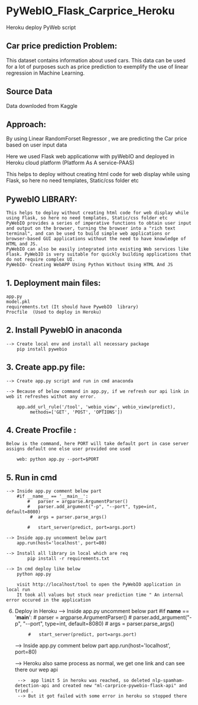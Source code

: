 # PyWebIO_Flask_Carprice_Heroku
Heroku deploy PyWeb script

## Car price prediction Problem:

This dataset contains information about used cars.
This data can be used for a lot of purposes such as price prediction to exemplify the use of linear regression in Machine Learning.

## Source Data
Data downloded from Kaggle

## Approach:

By using Linear RandomForset Regressor , we are predicting the Car price based on user input data

Here we used Flask web applicationw with pyWebIO  and deployed in Heroku cloud platform (Platform As A service-PAAS) 

This helps to deploy without creating html code for web display while using Flask, so here no need templates, Static/css folder etc

## PywebIO LIBRARY:

	This helps to deploy without creating html code for web display while using Flask, so here no need templates, Static/css folder etc
	PyWebIO provides a series of imperative functions to obtain user input and output on the browser, turning the browser into a "rich text terminal", and can be used to build simple web applications or browser-based GUI applications without the need to have knowledge of HTML and JS. 
	PyWebIO can also be easily integrated into existing Web services like Flask. PyWebIO is very suitable for quickly building applications that do not require complex UI.
	PyWebIO- Creating WebAPP Using Python Without Using HTML And JS


## 1. Deployment main files:
    app.py
    model.pkl
    requirements.txt (It should have PywebIO  library)
    Procfile  (Used to deploy in Heroku)
		



## 2. Install PywebIO in anaconda 
		
	--> Create local env and install all necessary package	
		pip install pywebio
		


## 3. Create app.py file:

	--> Create app.py script and run in cmd anaconda
			
	--> Because of below command in app.py, if we refresh our api link in web it refreshes withot any error.

		app.add_url_rule('/tool', 'webio_view', webio_view(predict),
           	 methods=['GET', 'POST', 'OPTIONS'])

## 4. Create Procfile :
	
	Below is the command, here PORT will take default port in case server assigns default one else user provided one used

		web: python app.py --port=$PORT

## 5. Run in cmd
	--> Inside app.py comment below part 
		#if __name__ == '__main__':
 			#   parser = argparse.ArgumentParser()
 			#   parser.add_argument("-p", "--port", type=int, default=8080)
 			 #  args = parser.parse_args()

 			#   start_server(predict, port=args.port)
	
	--> Inside app.py uncomment below part 
		app.run(host='localhost', port=80)

	--> Install all library in local which are req 
			pip install -r requirements.txt
	
	--> In cmd deploy like below
		python app.py

		visit http://localhost/tool to open the PyWebIO application in local run
		It took all values but stuck near prediction time " An internal error occured in the application

6. Deploy in  Heroku
	--> Inside app.py uncomment below part 
		#if __name__ == '__main__':
 			#   parser = argparse.ArgumentParser()
 			#   parser.add_argument("-p", "--port", type=int, default=8080)
 			 #  args = parser.parse_args()

 			#   start_server(predict, port=args.port)
	
	--> Inside app.py comment below part 
		app.run(host='localhost', port=80)

	--> Heroku also same process as normal, we get one link and can see there our wep api

		-->  app limit 5 in heroku was reached, so deleted nlp-spamham-detection-api and created new "ml-carprice-pywebio-flask-api" and tried . 
		--> But it got failed with some error in heroku so stopped there
	

